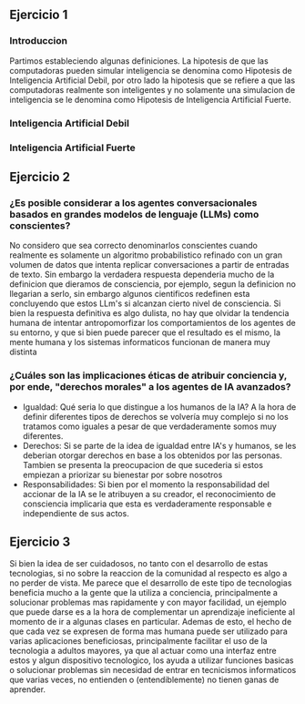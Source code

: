 ## Ejercicio 1

### Introduccion
Partimos estableciendo algunas definiciones. La hipotesis de que las computadoras pueden simular inteligencia se denomina como Hipotesis de Inteligencia Artificial Debil, por otro lado la hipotesis que se refiere a que las computadoras realmente son inteligentes y no solamente una simulacion de inteligencia se le denomina como Hipotesis de Inteligencia Artificial Fuerte.

### Inteligencia Artificial Debil

### Inteligencia Artificial Fuerte

## Ejercicio 2
### ¿Es posible considerar a los agentes conversacionales basados en grandes modelos de lenguaje (LLMs) como conscientes?
No considero que sea correcto denominarlos conscientes cuando realmente es solamente un algoritmo probabilistico refinado con un gran volumen de datos que intenta replicar conversaciones
a partir de entradas de texto. Sin embargo la verdadera respuesta dependeria mucho de la definicion que dieramos de consciencia, por ejemplo, segun la definicion no llegarian a serlo, sin embargo
algunos cientificos redefinen esta concluyendo que estos LLm's si alcanzan cierto nivel de consciencia. Si bien la respuesta definitiva es algo dulista, no hay que olvidar la tendencia humana de intentar antropomorfizar
los comportamientos de los agentes de su entorno, y que si bien puede parecer que el resultado es el mismo, la mente humana y los sistemas informaticos funcionan de manera muy distinta

### ¿Cuáles son las implicaciones éticas de atribuir conciencia y, por ende, "derechos morales" a los agentes de IA avanzados? 
- Igualdad: Qué seria lo que distingue a los humanos de la IA? A la hora de definir diferentes tipos de derechos se volvería muy complejo si no los tratamos como iguales a pesar de que verdaderamente somos muy diferentes.
- Derechos: Si se parte de la idea de igualdad entre IA's y humanos, se les deberian otorgar derechos en base a los obtenidos por las personas. Tambien se presenta la preocupacion de que sucederia si estos empiezan a priorizar su bienestar por sobre nosotros
- Responsabilidades: Si bien por el momento la responsabilidad del accionar de la IA se le atribuyen a su creador, el reconocimiento de consciencia implicaria que esta es verdaderamente responsable e independiente de sus actos.

## Ejercicio 3
Si bien la idea de ser cuidadosos, no tanto con el desarrollo de estas tecnologias, si no sobre la reaccion de la comunidad al respecto es algo a no perder de vista. 
Me parece que el desarrollo de este tipo de tecnologias beneficia mucho a la gente que la utiliza a conciencia, principalmente a solucionar problemas mas rapidamente y con mayor facilidad,
un ejemplo que puede darse es a la hora de complementar un aprendizaje ineficiente al momento de ir a algunas clases en particular.
Ademas de esto, el hecho de que cada vez se expresen de forma mas humana puede ser utilizado para varias aplicaciones beneficiosas, principalmente facilitar el uso de la tecnologia
a adultos mayores, ya que al actuar como una interfaz entre estos y algun dispositivo tecnologico, los ayuda a utilizar funciones basicas o solucionar problemas sin necesidad de entrar en tecnicismos
informaticos que varias veces, no entienden o (entendiblemente) no tienen ganas de aprender.
